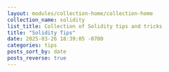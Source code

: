 ```yaml
---
layout: modules/collection-home/collection-home
collection_name: solidity
list_title: Collection of Solidity tips and tricks
title: "Solidity Tips"
date: 2025-03-26 18:39:05 -0700
categories: tips
posts_sort_by: date
posts_reverse: true
---
```

